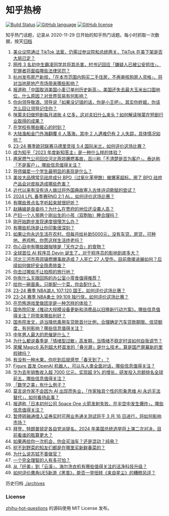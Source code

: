 # 知乎热榜
[![Build Status](https://github.com/ToWeLong/zhihu-hot-questions/workflows/CI/badge.svg)](https://github.com/ToWeLong/zhihu-hot-questions/actions)
[![GitHub language](https://img.shields.io/badge/language-golang-orange.svg)](https://golang.org/)
[![GitHub license](https://img.shields.io/github/license/ToWeLong/zhihu-hot-questions)](https://github.com/ToWeLong/zhihu-hot-questions/blob/main/LICENSE)

知乎热门话题，记录从 2020-11-29 日开始的知乎热门话题。每小时抓取一次数据，按天[归档](./archives)

<!-- BEGIN -->

1. [美众议院通过 TikTok 法案，仍需过参议院和总统两关，TikTok 在美下架是否大局已定？](https://www.zhihu.com/question/648435420)
1. [网传 3 名初中生霸凌同学并将其杀害，村书记回应「嫌疑人已被公安抓住」，犯罪者将面临哪些法律惩罚？](https://www.zhihu.com/question/648491608)
1. [杭州发布房产新规，「在本市范围内购买二手住房，不再审核购房人资格」，将对当地房地产市场带来哪些影响？](https://www.zhihu.com/question/648478545)
1. [报道称「中国取消美国小麦订单创历史新高」，美国还失去最大玉米出口国地位，什么原因？对世界贸易有何影响？](https://www.zhihu.com/question/648390528)
1. [你向领导敬酒，领导说「如果没记错的话，你是小王吧」，其实你姓姬，你该怎么回让领导记住你？](https://www.zhihu.com/question/647872071)
1. [咪蒙夫妇做短剧每月进账 4 亿多，这对夫妇什么来头？如何解读咪蒙在短剧行业取得的成果？](https://www.zhihu.com/question/648063999)
1. [在学校有哪些暖心的时刻？](https://www.zhihu.com/question/63701428)
1. [大陆渔船金门外海翻覆 6 人落海，其中 2 人遇难仍有 2 人失踪，具体情况如何？](https://www.zhihu.com/question/648486365)
1. [23-24 赛季欧冠联赛马德里竞技 5:4 国际米兰，如何评价这场比赛？](https://www.zhihu.com/question/648450147)
1. [成为知乎「2023 年度新知答主」是一种什么样的体验？](https://www.zhihu.com/question/648190748)
1. [两家燃气公司回应河北燕郊爆燃事故，百川称「不清楚是否为客户」，泰达称「不是客户」，哪些信息值得关注？](https://www.zhihu.com/question/648346052)
1. [导师偏爱一个学生最明显的表现是什么？](https://www.zhihu.com/question/648224215)
1. [美妆大品牌常见祛痘成分 BPO（过氧化苯甲酰）被爆苯超标，用了 BPO 祛痘产品会对皮肤造成哪些危害？](https://www.zhihu.com/question/648056875)
1. [近代以来有没有诗人做过将外国典故塞入古体诗词歌赋的尝试？](https://www.zhihu.com/question/628350929)
1. [2024 LPL 春季赛RNG 2:1 AL，如何评价这场比赛？](https://www.zhihu.com/question/648374070)
1. [有哪些景点名字听起来就很好听？](https://www.zhihu.com/question/648235407)
1. [赵姨娘是良妾吗？为什么在贾府的地位还没袭人高？](https://www.zhihu.com/question/584526940)
1. [产妇一个人带两个刚出生的小孩（双胞胎）睡合理吗？](https://www.zhihu.com/question/648286850)
1. [刚开始跑步发现速度很慢怎么办？](https://www.zhihu.com/question/648004046)
1. [有哪些机场是让你印象很深刻？](https://www.zhihu.com/question/648235606)
1. [如果让你永远生活在农村，但每月给补助5000元，没有车贷、房贷，可种地、养鸡鸭，你愿这样生活终老吗？](https://www.zhihu.com/question/647392013)
1. [你心目中有哪些跟咖啡是「天作之合」的食物？](https://www.zhihu.com/question/643098194)
1. [全球首位 AI 程序员 Devin 诞生了，对于程序员的影响到底多大？](https://www.zhihu.com/question/648372821)
1. [河北三河市燕郊镇燃爆事故造成 7 人死亡 27 人受伤，目前救援进展如何？后续如何做好安全隐患排查？](https://www.zhihu.com/question/648474358)
1. [你去过哪些不让拍照的旅行地？](https://www.zhihu.com/question/647003625)
1. [你有什么无限回购的办公室小零食值得推荐？](https://www.zhihu.com/question/643098464)
1. [给你一碗面条，只能配一个菜，你会配什么？](https://www.zhihu.com/question/646455689)
1. [23-24 赛季 NBA湖人 107:120 国王，如何评价这场比赛？](https://www.zhihu.com/question/648486337)
1. [23-24 赛季 NBA勇士 99:109 独行侠，如何评价这场比赛？](https://www.zhihu.com/question/648484798)
1. [在恐怖游戏里做团宠是一种怎样的体验？](https://www.zhihu.com/question/647292412)
1. [国务院印发《推动大规模设备更新和消费品以旧换新行动方案》，哪些信息值得关注？将带来哪些利好？](https://www.zhihu.com/question/648406590)
1. [国务院发文，适当降低乘用车贷款首付比例，合理确定汽车贷款期限、信贷额度，有何影响？哪些信息值得关注？](https://www.zhihu.com/question/648406910)
1. [中年男人最大的悲催是什么？](https://www.zhihu.com/question/625346308)
1. [为什么都说春季是「情绪型过敏」⾼发期，当情绪不稳定时该如何自我调节？](https://www.zhihu.com/question/648404083)
1. [荣耀 Magic6 系列超大杯首发的「叠光屏」是什么技术，算是国产屏幕新的里程碑吗？](https://www.zhihu.com/question/648420901)
1. [有没有一种水果，你吃到后就感觉「春天到了」？](https://www.zhihu.com/question/645242642)
1. [Figure 首发 OpenAI 机器人，可以与人类全面对话，哪些信息值得关注？](https://www.zhihu.com/question/648488432)
1. [华为去年销售收入超 7000 亿元，实现超 9% 的增长，研发投入总额排名全球前五，哪些信息值得关注？](https://www.zhihu.com/question/648498674)
1. [「数学之美」有什么例子？](https://www.zhihu.com/question/19900393)
1. [莫言说作家不会因为 AI 出现而失业，「作家独具个性的形象思维 AI 永远无法替代」，如何看待此事？](https://www.zhihu.com/question/648364248)
1. [报道称「日本初创公司 Space One 火箭发射失败，在半空中发生爆炸」，哪些信息值得关注？](https://www.zhihu.com/question/648326582)
1. [暂停转融通借入证券实时可用业务通关测试将于 3 月 16 日进行，将如何影响市场？](https://www.zhihu.com/question/648330545)
1. [拜登、特朗普锁定各自党派提名，2024 年美国总统选举将上演二次对决，目前看谁的胜算更大？](https://www.zhihu.com/question/648366008)
1. [如果再给你一次机会，你会买油车？还是混动？纯电？](https://www.zhihu.com/question/642796881)
1. [挖不到野菜的知友们都是在哪里买新鲜春菜的？](https://www.zhihu.com/question/648170324)
1. [为什么说苏轼不善做官？](https://www.zhihu.com/question/639703543)
1. [一个完全理智的人有多可怕？](https://www.zhihu.com/question/53144181)
1. [从「纤美」到「云溪」，海尔洗衣机有哪些值得关注的洁净科技升级？](https://www.zhihu.com/question/647590822)
1. [如何评价鹰角UE5新游《黑茧》，能否一举扭转《来自星尘》的糟糕风评？](https://www.zhihu.com/question/648430703)

<!-- END -->

历史归档 [./archives](./archives)


### License
[zhihu-hot-questions](https://github.com/towelong/zhihu-hot-questions) 的源码使用 MIT License 发布。